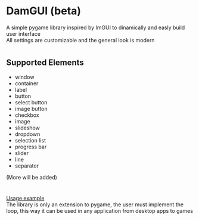 # DamGUI (beta)

A simple pygame library inspired by ImGUI to dinamically and easly build user interface <br>
All settings are customizable and the general look is modern
#
## Supported Elements

- window
- container
- label
- button
- select button
- image button
- checkbox
- image
- slideshow
- dropdown
- selection list
- progress bar
- slider
- line
- separator<br>

(More will be added)
#
[Usage example](example.py) <br>
The library is only an extension to pygame, the user must implement the loop, this way it can be used in any application from desktop apps to games